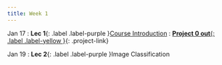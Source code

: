 ```yaml
---
title: Week 1
---
```


Jan 17
: **Lec 1**{: .label .label-purple }[Course Introduction](/CSCI5980-Spr23-DeepRob/assets/slides/minn_deeprob_01_introduction.pdf)
: [**Project 0 out**{: .label .label-yellow }](/CSCI5980-Spr23-DeepRob/projects/project0){: .project-link}

Jan 19
: **Lec 2**{: .label .label-purple }Image Classification

